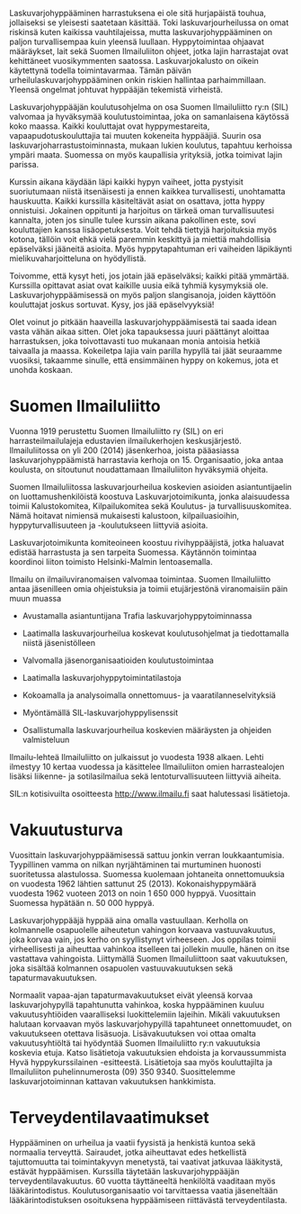 Laskuvarjohyppääminen harrastuksena ei ole sitä hurjapäistä touhua,
jollaiseksi se yleisesti saatetaan käsittää. Toki laskuvarjourheilussa
on omat riskinsä kuten kaikissa vauhtilajeissa, mutta
laskuvarjohyppääminen on paljon turvallisempaa kuin yleensä luullaan.
Hyppytoimintaa ohjaavat määräykset, lait sekä Suomen Ilmailuliiton
ohjeet, jotka lajin harrastajat ovat kehittäneet vuosikymmenten
saatossa. Laskuvarjokalusto on oikein käytettynä todella toimintavarmaa.
Tämän päivän urheilulaskuvarjohyppääminen onkin riskien hallintaa
parhaimmillaan. Yleensä ongelmat johtuvat hyppääjän tekemistä virheistä.

Laskuvarjohyppääjän koulutusohjelma on osa Suomen Ilmailuliitto ry:n
(SIL) valvomaa ja hyväksymää koulutustoimintaa, joka on samanlaisena
käytössä koko maassa. Kaikki kouluttajat ovat hyppymestareita,
vapaapudotuskouluttajia tai muuten kokeneita hyppääjiä. Suurin osa
laskuvarjoharrastustoiminnasta, mukaan lukien koulutus, tapahtuu
kerhoissa ympäri maata. Suomessa on myös kaupallisia yrityksiä, jotka
toimivat lajin parissa.

Kurssin aikana käydään läpi kaikki hypyn vaiheet, jotta pystyisit
suoriutumaan niistä itsenäisesti ja ennen kaikkea turvallisesti,
unohtamatta hauskuutta. Kaikki kurssilla käsiteltävät asiat on osattava,
jotta hyppy onnistuisi. Jokainen oppitunti ja harjoitus on tärkeä oman
turvallisuutesi kannalta, joten jos sinulle tulee kurssin aikana
pakollinen este, sovi kouluttajien kanssa lisäopetuksesta. Voit tehdä
tiettyjä harjoituksia myös kotona, tällöin voit ehkä vielä paremmin
keskittyä ja miettiä mahdollisia epäselväksi jääneitä asioita. Myös
hyppytapahtuman eri vaiheiden läpikäynti mielikuvaharjoitteluna on
hyödyllistä.

Toivomme, että kysyt heti, jos jotain jää epäselväksi; kaikki pitää
ymmärtää. Kurssilla opittavat asiat ovat kaikille uusia eikä tyhmiä
kysymyksiä ole. Laskuvarjohyppäämisessä on myös paljon slangisanoja,
joiden käyttöön kouluttajat joskus sortuvat. Kysy, jos jää
epäselvyyksiä!

Olet voinut jo pitkään haaveilla laskuvarjohyppäämisestä tai saada idean
vasta vähän aikaa sitten. Olet joka tapauksessa juuri päättänyt aloittaa
harrastuksen, joka toivottavasti tuo mukanaan monia antoisia hetkiä
taivaalla ja maassa. Kokeiletpa lajia vain parilla hypyllä tai jäät
seuraamme vuosiksi, takaamme sinulle, että ensimmäinen hyppy on kokemus,
jota et unohda koskaan.

 Suomen Ilmailuliitto  
======================

Vuonna 1919 perustettu Suomen Ilmailuliitto ry (SIL) on eri
harrasteilmailulajeja edustavien ilmailukerhojen keskusjärjestö.
Ilmailuliitossa on yli 200 (2014) jäsenkerhoa, joista pääasiassa
laskuvarjohyppäämistä harrastavia kerhoja on 15. Organisaatio, joka
antaa koulusta, on sitoutunut noudattamaan Ilmailuliiton hyväksymiä
ohjeita.

Suomen Ilmailuliitossa laskuvarjourheilua koskevien asioiden
asiantuntijaelin on luottamushenkilöistä koostuva Laskuvarjotoimikunta,
jonka alaisuudessa toimii Kalustokomitea, Kilpailukomitea sekä Koulutus-
ja turvallisuuskomitea. Nämä hoitavat nimiensä mukaisesti kalustoon,
kilpailuasioihin, hyppyturvallisuuteen ja -koulutukseen liittyviä
asioita.

Laskuvarjotoimikunta komiteoineen koostuu rivihyppääjistä, jotka
haluavat edistää harrastusta ja sen tarpeita Suomessa. Käytännön
toimintaa koordinoi liiton toimisto Helsinki-Malmin lentoasemalla.

Ilmailu on ilmailuviranomaisen valvomaa toimintaa. Suomen Ilmailuliitto
antaa jäsenilleen omia ohjeistuksia ja toimii etujärjestönä
viranomaisiin päin muun muassa

-   Avustamalla asiantuntijana Trafia laskuvarjohyppytoiminnassa

-   Laatimalla laskuvarjourheilua koskevat koulutusohjelmat ja
    tiedottamalla niistä jäsenistölleen

-   Valvomalla jäsenorganisaatioiden koulutustoimintaa

-   Laatimalla laskuvarjohyppytoimintatilastoja

-   Kokoamalla ja analysoimalla onnettomuus- ja vaaratilanneselvityksiä

-   Myöntämällä SIL-laskuvarjohyppylisenssit

-   Osallistumalla laskuvarjourheilua koskevien määräysten ja ohjeiden
    valmisteluun

Ilmailu-lehteä Ilmailuliitto on julkaissut jo vuodesta 1938 alkaen.
Lehti ilmestyy 10 kertaa vuodessa ja käsittelee Ilmailuliiton omien
harrastealojen lisäksi liikenne- ja sotilasilmailua sekä
lentoturvallisuuteen liittyviä aiheita.

SIL:n kotisivuilta osoitteesta <http://www.ilmailu.fi> saat halutessasi
lisätietoja.

 Vakuutusturva  
===============

Vuosittain laskuvarjohyppäämisessä sattuu jonkin verran loukkaantumisia.
Tyypillinen vamma on nilkan nyrjähtäminen tai murtuminen huonosti
suoritetussa alastulossa. Suomessa kuolemaan johtaneita onnettomuuksia
on vuodesta 1962 lähtien sattunut 25 (2013). Kokonaishyppymäärä vuodesta
1962 vuoteen 2013 on noin 1 650 000 hyppyä. Vuosittain Suomessa hypätään
n. 50 000 hyppyä.

Laskuvarjohyppääjä hyppää aina omalla vastuullaan. Kerholla on
kolmannelle osapuolelle aiheutetun vahingon korvaava vastuuvakuutus,
joka korvaa vain, jos kerho on syyllistynyt virheeseen. Jos oppilas
toimii virheellisesti ja aiheuttaa vahinkoa itselleen tai jollekin
muulle, hänen on itse vastattava vahingoista. Liittymällä Suomen
Ilmailuliittoon saat vakuutuksen, joka sisältää kolmannen osapuolen
vastuuvakuutuksen sekä tapaturmavakuutuksen.

Normaalit vapaa-ajan tapaturmavakuutukset eivät yleensä korvaa
laskuvarjohypyllä tapahtunutta vahinkoa, koska hyppääminen kuuluu
vakuutusyhtiöiden vaaralliseksi luokittelemiin lajeihin. Mikäli
vakuutuksen halutaan korvaavan myös laskuvarjohypyillä tapahtuneet
onnettomuudet, on vakuutukseen otettava lisäsuoja. Lisävakuutuksen voi
ottaa omalta vakuutusyhtiöltä tai hyödyntää Suomen Ilmailuliitto ry:n
vakuutuksia koskevia etuja. Katso lisätietoja vakuutuksien ehdoista ja
korvaussummista Hyvä hyppykurssilainen -esitteestä. Lisätietoja saa myös
kouluttajilta ja Ilmailuliiton puhelinnumerosta (09) 350 9340.
Suosittelemme laskuvarjotoiminnan kattavan vakuutuksen hankkimista.

 Terveydentilavaatimukset  
==========================

Hyppääminen on urheilua ja vaatii fyysistä ja henkistä kuntoa sekä
normaalia terveyttä. Sairaudet, jotka aiheuttavat edes hetkellistä
tajuttomuutta tai toimintakyvyn menetystä, tai vaativat jatkuvaa
lääkitystä, estävät hyppäämisen. Kurssilla täytetään laskuvarjohyppääjän
terveydentilavakuutus. 60 vuotta täyttäneeltä henkilöltä vaaditaan myös
lääkärintodistus. Koulutusorganisaatio voi tarvittaessa vaatia
jäseneltään lääkärintodistuksen osoituksena hyppäämiseen riittävästä
terveydentilasta.
